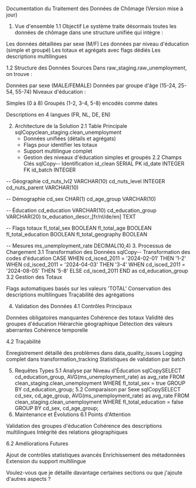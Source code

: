 Documentation du Traitement des Données de Chômage (Version mise à jour)
1. Vue d'ensemble
1.1 Objectif
Le système traite désormais toutes les données de chômage dans une structure unifiée qui intègre :

Les données détaillées par sexe (M/F)
Les données par niveau d'éducation (simple et groupé)
Les totaux et agrégats avec flags dédiés
Les descriptions multilingues

1.2 Structure des Données Sources
Dans raw_staging.raw_unemployment, on trouve :

Données par sexe (MALE/FEMALE)
Données par groupe d'âge (15-24, 25-54, 55-74)
Niveaux d'éducation :

Simples (0 à 8)
Groupés (1-2, 3-4, 5-8) encodés comme dates


Descriptions en 4 langues (FR, NL, DE, EN)

2. Architecture de la Solution
2.1 Table Principale
sqlCopyclean_staging.clean_unemployment
    - Données unifiées (détails et agrégats)
    - Flags pour identifier les totaux
    - Support multilingue complet
    - Gestion des niveaux d'éducation simples et groupés
2.2 Champs Clés
sqlCopy-- Identification
id_clean SERIAL PK
id_date INTEGER FK
id_batch INTEGER

-- Géographie
cd_nuts_lvl2 VARCHAR(10)
cd_nuts_level INTEGER
cd_nuts_parent VARCHAR(10)

-- Démographie
cd_sex CHAR(1)
cd_age_group VARCHAR(10)

-- Éducation
cd_education VARCHAR(10)
cd_education_group VARCHAR(20)
tx_education_descr_[fr/nl/de/en] TEXT

-- Flags totaux
fl_total_sex BOOLEAN
fl_total_age BOOLEAN
fl_total_education BOOLEAN
fl_total_geography BOOLEAN

-- Mesures
ms_unemployment_rate DECIMAL(10,4)
3. Processus de Chargement
3.1 Transformation des Données
sqlCopy-- Transformation des codes d'éducation
CASE 
    WHEN cd_isced_2011 = '2024-02-01' THEN '1-2'
    WHEN cd_isced_2011 = '2024-04-03' THEN '3-4'
    WHEN cd_isced_2011 = '2024-08-05' THEN '5-8'
    ELSE cd_isced_2011
END as cd_education_group
3.2 Gestion des Totaux

Flags automatiques basés sur les valeurs 'TOTAL'
Conservation des descriptions multilingues
Traçabilité des agrégations

4. Validation des Données
4.1 Contrôles Principaux

Données obligatoires manquantes
Cohérence des totaux
Validité des groupes d'éducation
Hiérarchie géographique
Détection des valeurs aberrantes
Cohérence temporelle

4.2 Traçabilité

Enregistrement détaillé des problèmes dans data_quality_issues
Logging complet dans transformation_tracking
Statistiques de validation par batch

5. Requêtes Types
5.1 Analyse par Niveau d'Éducation
sqlCopySELECT 
    cd_education_group,
    AVG(ms_unemployment_rate) as avg_rate
FROM clean_staging.clean_unemployment
WHERE fl_total_sex = true
GROUP BY cd_education_group;
5.2 Comparaison par Sexe
sqlCopySELECT 
    cd_sex,
    cd_age_group,
    AVG(ms_unemployment_rate) as avg_rate
FROM clean_staging.clean_unemployment
WHERE fl_total_education = false
GROUP BY cd_sex, cd_age_group;
6. Maintenance et Évolutions
6.1 Points d'Attention

Validation des groupes d'éducation
Cohérence des descriptions multilingues
Intégrité des relations géographiques

6.2 Améliorations Futures

Ajout de contrôles statistiques avancés
Enrichissement des métadonnées
Extension du support multilingue

Voulez-vous que je détaille davantage certaines sections ou que j'ajoute d'autres aspects ?